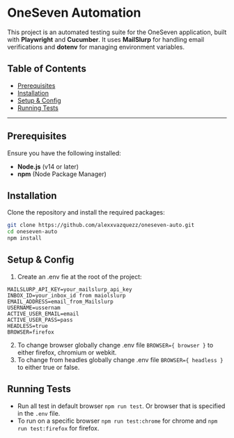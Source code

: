 # OneSeven Automation

This project is an automated testing suite for the OneSeven application, built with **Playwright** and **Cucumber**. It uses **MailSlurp** for handling email verifications and **dotenv** for managing environment variables.

## Table of Contents

- [Prerequisites](#prerequisites)
- [Installation](#installation)
- [Setup & Config](#setupconfig)
- [Running Tests](#running-tests)
---

## Prerequisites

Ensure you have the following installed:

- **Node.js** (v14 or later)
- **npm** (Node Package Manager)

## Installation

Clone the repository and install the required packages:

```bash
git clone https://github.com/alexxvazquezz/oneseven-auto.git
cd oneseven-auto
npm install
```

## Setup & Config

1. Create an .env fie at the root of the project:

```.env
MAILSLURP_API_KEY=your_mailslurp_api_key
INBOX_ID=your_inbox_id from maiolslurp
EMAIL_ADDRESS=email_from_Mailslurp
USERNAME=ussernam
ACTIVE_USER_EMAIL=email
ACTIVE_USER_PASS=pass
HEADLESS=true
BROWSER=firefox
```

2. To change browser globally change .env file `BROWSER={ browser }` to either firefox, chromium or webkit.
3. To change from headles globally change .env file `BROWSER={ headless }` to either true or false.

## Running Tests

- Run all test in default browser `npm run test`. Or browser that is specified in the `.env` file.
- To run on a specific browser `npm run test:chrome` for chrome and `npm run test:firefox` for firefox. 

